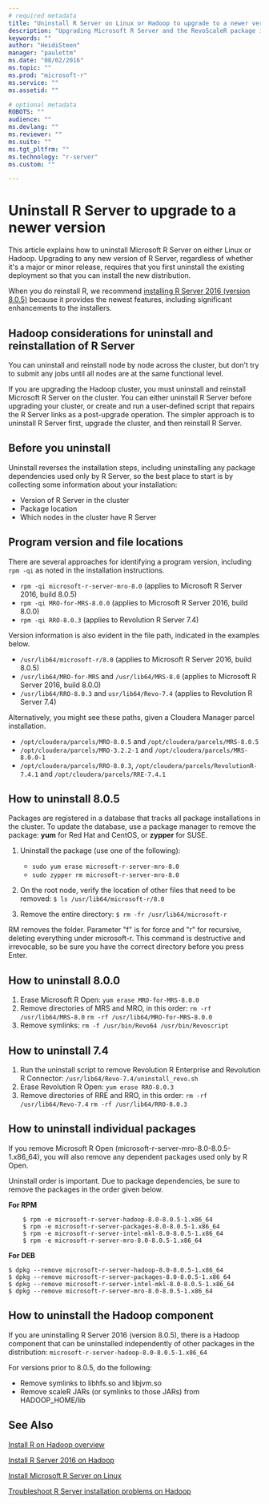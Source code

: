 ```yaml
---
# required metadata
title: "Uninstall R Server on Linux or Hadoop to upgrade to a newer version"
description: "Upgrading Microsoft R Server and the RevoScaleR package is achieved by uninstalling the existing version and installing a newer version."
keywords: ""
author: "HeidiSteen"
manager: "paulettm"
ms.date: "08/02/2016"
ms.topic: ""
ms.prod: "microsoft-r"
ms.service: ""
ms.assetid: ""

# optional metadata
ROBOTS: ""
audience: ""
ms.devlang: ""
ms.reviewer: ""
ms.suite: ""
ms.tgt_pltfrm: ""
ms.technology: "r-server"
ms.custom: ""

---
```

# Uninstall R Server to upgrade to a newer version

This article explains how to uninstall Microsoft R Server on either Linux or Hadoop. Upgrading to any new version of R Server, regardless of whether it's a major or minor release, requires that you first uninstall the existing deployment so that you can install the new distribution.

When you do reinstall R, we recommend [installing R Server 2016 (version 8.0.5)](rserver-install-hadoop-805.md) because it provides the newest features, including significant enhancements to the installers.

## Hadoop considerations for uninstall and reinstallation of R Server

You can uninstall and reinstall node by node across the cluster, but don’t try to submit any jobs until all nodes are at the same functional level.

If you are upgrading the Hadoop cluster, you must uninstall and reinstall Microsoft R Server on the cluster. You can either uninstall R Server before upgrading your cluster, or create and run a user-defined script that repairs the R Server links as a post-upgrade operation. The simpler approach is to uninstall R Server first, upgrade the cluster, and then reinstall R Server.

## Before you uninstall

Uninstall reverses the installation steps, including uninstalling any package dependencies used only by R Server, so the best place to start is by collecting some information about your installation:

- Version of R Server in the cluster
- Package location
- Which nodes in the cluster have R Server

## Program version and file locations

There are several approaches for identifying a program version, including `rpm -qi` as noted in the installation instructions.

- `rpm -qi microsoft-r-server-mro-8.0` (applies to Microsoft R Server 2016, build 8.0.5)
- `rpm -qi MRO-for-MRS-8.0.0` (applies to Microsoft R Server 2016, build 8.0.0)
- `rpm -qi RRO-8.0.3` (applies to Revolution R Server 7.4)

Version information is also evident in the file path, indicated in the examples below.

- `/usr/lib64/microsoft-r/8.0` (applies to Microsoft R Server 2016, build 8.0.5)
- `/usr/lib64/MRO-for-MRS` and `/usr/lib64/MRS-8.0` (applies to Microsoft R Server 2016, build 8.0.0)
- `/usr/lib64/RRO-8.0.3` and `usr/lib64/Revo-7.4` (applies to Revolution R Server 7.4)

Alternatively, you might see these paths, given a Cloudera Manager parcel installation.

- `/opt/cloudera/parcels/MRO-8.0.5` and `/opt/cloudera/parcels/MRS-8.0.5`
- `/opt/cloudera/parcels/MRO-3.2.2-1` and `/opt/cloudera/parcels/MRS-8.0.0-1`
- `/opt/cloudera/parcels/RRO-8.0.3`, `/opt/cloudera/parcels/RevolutionR-7.4.1` and `/opt/cloudera/parcels/RRE-7.4.1`

## How to uninstall 8.0.5

Packages are registered in a database that tracks all package installations in the cluster. To update the database, use a package manager to remove the package: **yum** for Red Hat and CentOS, or **zypper** for SUSE.

1. Uninstall the package (use one of the following):

    - `sudo yum erase microsoft-r-server-mro-8.0`
    - `sudo zypper rm microsoft-r-server-mro-8.0`

2. On the root node, verify the location of other files that need to be removed:
        `$ ls /usr/lib64/microsoft-r/8.0`

3. Remove the entire directory:
        `$ rm -fr /usr/lib64/microsoft-r`

RM removes the folder. Parameter "f" is for force and "r" for recursive, deleting everything under microsoft-r. This command is destructive and irrevocable, so be sure you have the correct directory before you press Enter.

## How to uninstall 8.0.0

1. Erase Microsoft R Open:
    `yum erase MRO-for-MRS-8.0.0`
2. Remove directories of MRS and MRO, in this order:
    `rm -rf /usr/lib64/MRS-8.0`
    `rm -rf /usr/lib64/MRO-for-MRS-8.0.0`
3. Remove symlinks:
    `rm -f /usr/bin/Revo64 /usr/bin/Revoscript`

## How to uninstall 7.4

1. Run the uninstall script to remove Revolution R Enterprise and Revolution R Connector:
    `/usr/lib64/Revo-7.4/uninstall_revo.sh`
2. Erase Revolution R Open:
    `yum erase RRO-8.0.3`
3. Remove directories of RRE and RRO, in this order:
     `rm -rf /usr/lib64/Revo-7.4`
     `rm -rf /usr/lib64/RRO-8.0.3`

## How to uninstall individual packages

If you remove Microsoft R Open (microsoft-r-server-mro-8.0-8.0.5-1.x86_64), you will also remove any dependent packages used only by R Open.

Uninstall order is important. Due to package dependencies, be sure to remove the packages in the order given below.

**For RPM**

        $ rpm -e microsoft-r-server-hadoop-8.0-8.0.5-1.x86_64
        $ rpm -e microsoft-r-server-packages-8.0-8.0.5-1.x86_64
        $ rpm -e microsoft-r-server-intel-mkl-8.0-8.0.5-1.x86_64
        $ rpm -e microsoft-r-server-mro-8.0-8.0.5-1.x86_64

**For DEB**

    $ dpkg --remove microsoft-r-server-hadoop-8.0-8.0.5-1.x86_64
    $ dpkg --remove microsoft-r-server-packages-8.0-8.0.5-1.x86_64
    $ dpkg --remove microsoft-r-server-intel-mkl-8.0-8.0.5-1.x86_64
    $ dpkg --remove microsoft-r-server-mro-8.0-8.0.5-1.x86_64

## How to uninstall the Hadoop component

If you are uninstalling R Server 2016 (version 8.0.5), there is a Hadoop component that can be uninstalled independently of other packages in the distribution: `microsoft-r-server-hadoop-8.0-8.0.5-1.x86_64`

For versions prior to 8.0.5, do the following:

- Remove symlinks to libhfs.so and libjvm.so
- Remove scaleR JARs (or symlinks to those JARs) from HADOOP_HOME/lib

## See Also

[Install R on Hadoop overview](rserver-install-hadoop.md)

[Install R Server 2016 on Hadoop](rserver-install-hadoop-805.md)

[Install Microsoft R Server on Linux](rserver-install-linux-server.md)

[Troubleshoot R Server installation problems on Hadoop](rserver-install-hadoop-troubleshoot.md)
